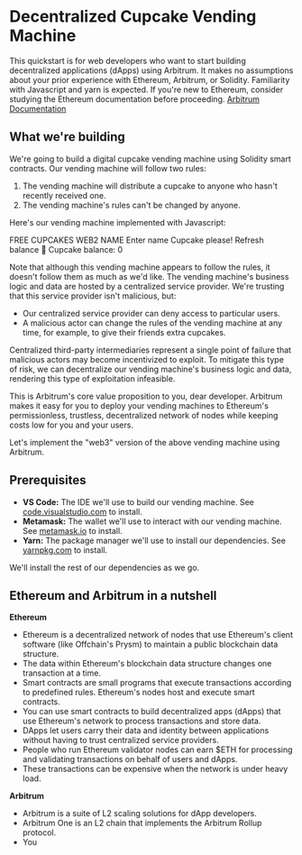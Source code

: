 # Decentralized Cupcake Vending Machine

This quickstart is for web developers who want to start building decentralized applications (dApps) using Arbitrum. It makes no assumptions about your prior experience with Ethereum, Arbitrum, or Solidity. Familiarity with Javascript and yarn is expected. If you're new to Ethereum, consider studying the Ethereum documentation before proceeding.
[Arbitrum Documentation](https://developer.arbitrum.io/for-devs/quickstart-solidity-hardhat)

## What we're building

We're going to build a digital cupcake vending machine using Solidity smart contracts. Our vending machine will follow two rules:

1. The vending machine will distribute a cupcake to anyone who hasn't recently received one.
2. The vending machine's rules can't be changed by anyone.

Here's our vending machine implemented with Javascript:


FREE CUPCAKES
WEB2
NAME
Enter name
Cupcake please!
Refresh balance
🧁
Cupcake balance: 0


Note that although this vending machine appears to follow the rules, it doesn't follow them as much as we'd like. The vending machine's business logic and data are hosted by a centralized service provider. We're trusting that this service provider isn't malicious, but:

- Our centralized service provider can deny access to particular users.
- A malicious actor can change the rules of the vending machine at any time, for example, to give their friends extra cupcakes.

Centralized third-party intermediaries represent a single point of failure that malicious actors may become incentivized to exploit. To mitigate this type of risk, we can decentralize our vending machine's business logic and data, rendering this type of exploitation infeasible.

This is Arbitrum's core value proposition to you, dear developer. Arbitrum makes it easy for you to deploy your vending machines to Ethereum's permissionless, trustless, decentralized network of nodes while keeping costs low for you and your users.

Let's implement the "web3" version of the above vending machine using Arbitrum.

## Prerequisites

- **VS Code:** The IDE we'll use to build our vending machine. See [code.visualstudio.com](https://code.visualstudio.com) to install.
- **Metamask:** The wallet we'll use to interact with our vending machine. See [metamask.io](https://metamask.io) to install.
- **Yarn:** The package manager we'll use to install our dependencies. See [yarnpkg.com](https://yarnpkg.com) to install.

We'll install the rest of our dependencies as we go.

## Ethereum and Arbitrum in a nutshell

**Ethereum**
- Ethereum is a decentralized network of nodes that use Ethereum's client software (like Offchain's Prysm) to maintain a public blockchain data structure.
- The data within Ethereum's blockchain data structure changes one transaction at a time.
- Smart contracts are small programs that execute transactions according to predefined rules. Ethereum's nodes host and execute smart contracts.
- You can use smart contracts to build decentralized apps (dApps) that use Ethereum's network to process transactions and store data.
- DApps let users carry their data and identity between applications without having to trust centralized service providers.
- People who run Ethereum validator nodes can earn $ETH for processing and validating transactions on behalf of users and dApps.
- These transactions can be expensive when the network is under heavy load.

**Arbitrum**
- Arbitrum is a suite of L2 scaling solutions for dApp developers.
- Arbitrum One is an L2 chain that implements the Arbitrum Rollup protocol.
- You

